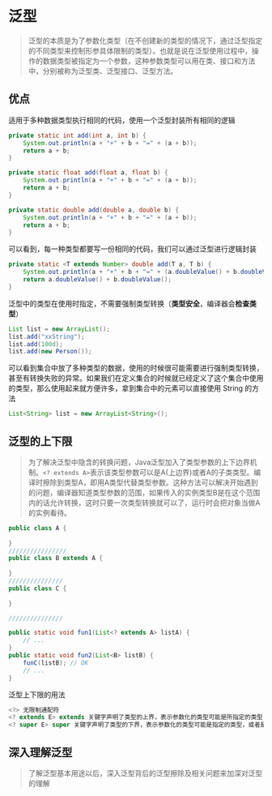 # 泛型

> 泛型的本质是为了参数化类型（在不创建新的类型的情况下，通过泛型指定的不同类型来控制形参具体限制的类型）。也就是说在泛型使用过程中，操作的数据类型被指定为一个参数，这种参数类型可以用在类、接口和方法中，分别被称为泛型类、泛型接口、泛型方法。

## 优点

适用于多种数据类型执行相同的代码，使用一个泛型封装所有相同的逻辑

```java
private static int add(int a, int b) {
    System.out.println(a + "+" + b + "=" + (a + b));
    return a + b;
}

private static float add(float a, float b) {
    System.out.println(a + "+" + b + "=" + (a + b));
    return a + b;
}

private static double add(double a, double b) {
    System.out.println(a + "+" + b + "=" + (a + b));
    return a + b;
}
```

可以看到，每一种类型都要写一份相同的代码，我们可以通过泛型进行逻辑封装

```java
private static <T extends Number> double add(T a, T b) {
    System.out.println(a + "+" + b + "=" + (a.doubleValue() + b.doubleValue()));
    return a.doubleValue() + b.doubleValue();
}
```



泛型中的类型在使用时指定，不需要强制类型转换（**类型安全**，编译器会**检查类型**）

```java
List list = new ArrayList();
list.add("xxString");
list.add(100d);
list.add(new Person());
```

可以看到集合中放了多种类型的数据，使用的时候很可能需要进行强制类型转换，甚至有转换失败的异常。如果我们在定义集合的时候就已经定义了这个集合中使用的类型，那么使用起来就方便许多，拿到集合中的元素可以直接使用 String 的方法

```java
List<String> list = new ArrayList<String>();
```



## 泛型的上下限

> 为了解决泛型中隐含的转换问题，Java泛型加入了类型参数的上下边界机制。`<? extends A>`表示该类型参数可以是A(上边界)或者A的子类类型。编译时擦除到类型A，即用A类型代替类型参数。这种方法可以解决开始遇到的问题，编译器知道类型参数的范围，如果传入的实例类型B是在这个范围内的话允许转换，这时只要一次类型转换就可以了，运行时会把对象当做A的实例看待。

```java
public class A {
    
}
////////////////
public class B extends A {
    
}
///////////////
public class C {
    
}

///////////////

public static void fun1(List<? extends A> listA) {
    // ...          
}
public static void fun2(List<B> listB) {
    funC(listB); // OK
    // ...             
}

```



泛型上下限的用法

```java
<?> 无限制通配符
<? extends E> extends 关键字声明了类型的上界，表示参数化的类型可能是所指定的类型，或者是此类型的子类
<? super E> super 关键字声明了类型的下界，表示参数化的类型可能是指定的类型，或者是此类型的父类
```



## 深入理解泛型

> 了解泛型基本用途以后，深入泛型背后的泛型擦除及相关问题来加深对泛型的理解